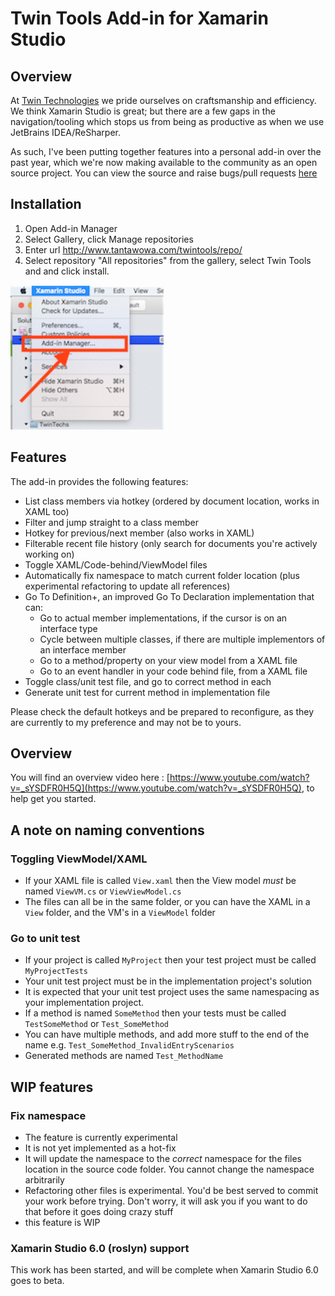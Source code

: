 # Twin Tools Add-in for Xamarin Studio

## Overview

At [Twin Technologies](https://www.twintechs.com/) we pride ourselves on craftsmanship and efficiency. We think Xamarin Studio is great; but there are a few gaps in the navigation/tooling which stops us from being as productive as when we use JetBrains IDEA/ReSharper.

As such, I've been putting together features into a personal add-in over the past year, which we're now making available to the community as an open source project. You can view the source and raise bugs/pull requests [here](https://github.com/georgejecook/TwinToolsForXamarin)

## Installation

  1. Open Add-in Manager
  2. Select Gallery, click Manage repositories
  3. Enter url http://www.tantawowa.com/twintools/repo/
  4. Select repository "All repositories" from the gallery, select Twin Tools and and click install.
  
  ![image](img/installInstruction.gif)

## Features

The add-in provides the following features:

  * List class members via hotkey (ordered by document location, works in XAML too)
  * Filter and jump straight to a class member
  * Hotkey for previous/next member (also works in XAML)
  * Filterable recent file history (only search for documents you're actively working on)
  * Toggle XAML/Code-behind/ViewModel files
  * Automatically fix namespace to match current folder location (plus experimental refactoring to update all references)
  * Go To Definition+, an improved Go To Declaration implementation that can:
    * Go to actual member implementations, if the cursor is on an interface type
    * Cycle between multiple classes, if there are multiple implementors of an interface member
    * Go to a method/property on your view model from a XAML file
    * Go to an event handler in your code behind file, from a XAML file
  * Toggle class/unit test file, and go to correct method in each
  * Generate unit test for current method in implementation file
  
Please check the default hotkeys and be prepared to reconfigure, as they are currently to my preference and may not be to yours.

## Overview

You will find an overview video here : [https://www.youtube.com/watch?v=_sYSDFR0H5Q](https://www.youtube.com/watch?v=_sYSDFR0H5Q), to help get you started.

## A note on naming conventions

### Toggling ViewModel/XAML

  * If your XAML file is called `View.xaml` then the View model _must_ be named `ViewVM.cs` or `ViewViewModel.cs`
  * The files can all be in the same folder, or you can have the XAML in a `View` folder, and the VM's in a `ViewModel` folder
  
### Go to unit test

  * If your project is called `MyProject` then your test project must be called `MyProjectTests`
  * Your unit test project must be in the implementation project's solution
  * It is expected that your unit test project uses the same namespacing as your implementation project.
  * If a method is named `SomeMethod` then your tests must be called `TestSomeMethod` or `Test_SomeMethod`
  * You can have multiple methods, and add more stuff to the end of the name e.g. `Test_SomeMethod_InvalidEntryScenarios`
  * Generated methods are named `Test_MethodName`
  
## WIP features

### Fix namespace

  * The feature is currently experimental
  * It is not yet implemented as a hot-fix
  * It will update the namespace to the _correct_ namespace for the files location in the source code folder. You cannot change the namespace arbitrarily
  * Refactoring other files is experimental. You'd be best served to commit your work before trying. Don't worry, it will ask you if you want to do that before it goes doing crazy stuff
  * this feature is WIP
  
### Xamarin Studio 6.0 (roslyn) support

This work has been started, and will be complete when Xamarin Studio 6.0 goes to beta.
